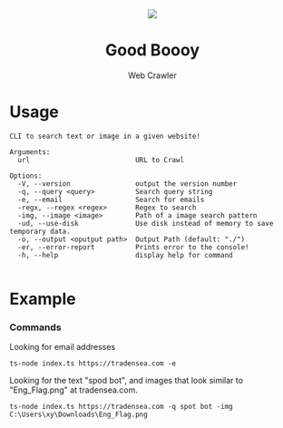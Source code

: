 <div align="center">
<img src="https://media.tenor.com/IUOroMLMNzgAAAAM/costume-funny.gif">
<h1>Good Boooy</h1>
<p>Web Crawler<p>
</div>

# Usage
```
CLI to search text or image in a given website!

Arguments:
  url                          URL to Crawl

Options:
  -V, --version                output the version number
  -q, --query <query>          Search query string
  -e, --email                  Search for emails
  -regx, --regex <regex>       Regex to search
  -img, --image <image>        Path of a image search pattern
  -ud, --use-disk              Use disk instead of memory to save temporary data.
  -o, --output <oputput path>  Output Path (default: "./")
  -er, --error-report          Prints error to the console!
  -h, --help                   display help for command
  
```
# Example
### Commands
Looking for email addresses
```
ts-node index.ts https://tradensea.com -e
```
Looking for the text "spod bot", and images that look similar to "Eng_Flag.png" at tradensea.com.
```
ts-node index.ts https://tradensea.com -q spot bot -img C:\Users\xy\Downloads\Eng_Flag.png
```
